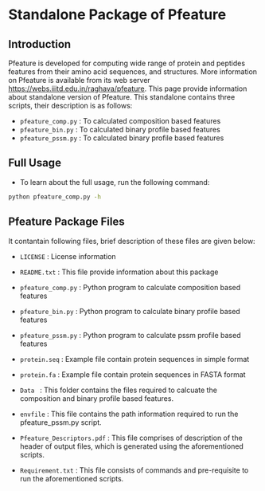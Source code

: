 # Standalone Package of Pfeature
## Introduction
Pfeature is developed for computing wide range of protein and peptides features from their amino acid sequences, and structures. More information on Pfeature is available from its web server https://webs.iiitd.edu.in/raghava/pfeature. This page provide information about standalone version of Pfeature. This standalone contains three scripts, their description is as follows:
  - `pfeature_comp.py` : To calculated composition based features
  - `pfeature_bin.py`  : To calculated binary profile based features
  - `pfeature_pssm.py` : To calculated binary profile based features
  
## Full Usage
* To learn about the full usage, run the following command:
```sh
python pfeature_comp.py -h
```

## Pfeature Package Files
It contantain following files, brief description of these files are given below:

* `LICENSE`                  : License information

* `README.txt`               : This file provide information about this package

* `pfeature_comp.py`         : Python program to calculate composition based features

* `pfeature_bin.py`          : Python program to calculate binary profile based features

* `pfeature_pssm.py`         : Python program to calculate pssm profile based features

* `protein.seq`              : Example file contain protein sequences in simple format

* `protein.fa`               : Example file contain protein sequences in FASTA format

* `Data `                    : This folder contains the files required to calcuate the composition and binary profile based features.

* `envfile`                  : This file contains the path information required to run the pfeature_pssm.py script.

* `Pfeature_Descriptors.pdf` : This file comprises of description of the header of output files, which is generated using the aforementioned scripts.

* `Requirement.txt`          : This file consists of commands and pre-requisite to run the aforementioned scripts.
